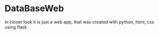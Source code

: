 # DataBaseWeb
In closer look it is just a web app, that was created with python, html, css using flask.
